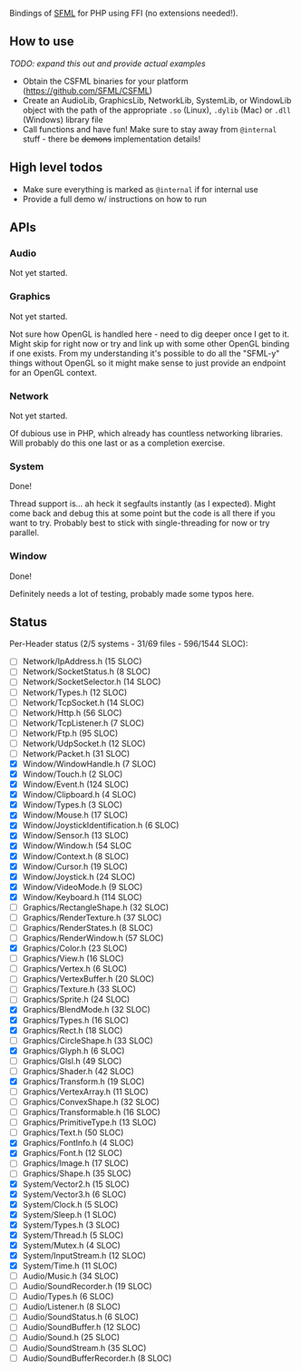 Bindings of [SFML](https://sfml-dev.org) for PHP using FFI (no extensions needed!).

## How to use
*TODO: expand this out and provide actual examples*

- Obtain the CSFML binaries for your platform (https://github.com/SFML/CSFML)
- Create an AudioLib, GraphicsLib, NetworkLib, SystemLib, or WindowLib object with the path of the appropriate `.so` (Linux), `.dylib` (Mac) or `.dll` (Windows) library file
- Call functions and have fun!  Make sure to stay away from `@internal` stuff - there be ~~demons~~ implementation details!

## High level todos
- Make sure everything is marked as `@internal` if for internal use
- Provide a full demo w/ instructions on how to run

## APIs
### Audio
Not yet started.
### Graphics
Not yet started.

Not sure how OpenGL is handled here - need to dig deeper once I get to it.  Might skip for right now or try and link up with some other OpenGL binding if one exists.  From my understanding it's possible to do all the "SFML-y" things without OpenGL so it might make sense to just provide an endpoint for an OpenGL context.
### Network
Not yet started.

Of dubious use in PHP, which already has countless networking libraries.  Will probably do this one last or as a completion exercise.

### System
Done!

Thread support is... ah heck it segfaults instantly (as I expected).  Might come back and debug this at some point but the code is all there if you want to try.  Probably best to stick with single-threading for now or try parallel.

### Window
Done!

Definitely needs a lot of testing, probably made some typos here.


## Status
Per-Header status (2/5 systems - 31/69 files - 596/1544 SLOC):
- [ ] Network/IpAddress.h (15 SLOC)
- [ ] Network/SocketStatus.h (8 SLOC)
- [ ] Network/SocketSelector.h (14 SLOC)
- [ ] Network/Types.h (12 SLOC)
- [ ] Network/TcpSocket.h (14 SLOC)
- [ ] Network/Http.h (56 SLOC)
- [ ] Network/TcpListener.h (7 SLOC)
- [ ] Network/Ftp.h (95 SLOC)
- [ ] Network/UdpSocket.h (12 SLOC)
- [ ] Network/Packet.h (31 SLOC)
- [x] Window/WindowHandle.h (7 SLOC)
- [x] Window/Touch.h (2 SLOC)
- [x] Window/Event.h (124 SLOC)
- [x] Window/Clipboard.h (4 SLOC)
- [x] Window/Types.h (3 SLOC)
- [x] Window/Mouse.h (17 SLOC)
- [x] Window/JoystickIdentification.h (6 SLOC)
- [x] Window/Sensor.h (13 SLOC)
- [x] Window/Window.h (54 SLOC
- [x] Window/Context.h (8 SLOC)
- [x] Window/Cursor.h (19 SLOC)
- [x] Window/Joystick.h (24 SLOC)
- [x] Window/VideoMode.h (9 SLOC)
- [x] Window/Keyboard.h (114 SLOC)
- [ ] Graphics/RectangleShape.h (32 SLOC)
- [ ] Graphics/RenderTexture.h (37 SLOC)
- [ ] Graphics/RenderStates.h (8 SLOC)
- [ ] Graphics/RenderWindow.h (57 SLOC)
- [x] Graphics/Color.h (23 SLOC)
- [ ] Graphics/View.h (16 SLOC)
- [ ] Graphics/Vertex.h (6 SLOC)
- [ ] Graphics/VertexBuffer.h (20 SLOC)
- [ ] Graphics/Texture.h (33 SLOC)
- [ ] Graphics/Sprite.h (24 SLOC)
- [x] Graphics/BlendMode.h (32 SLOC)
- [x] Graphics/Types.h (16 SLOC)
- [x] Graphics/Rect.h (18 SLOC)
- [ ] Graphics/CircleShape.h (33 SLOC)
- [x] Graphics/Glyph.h (6 SLOC)
- [ ] Graphics/Glsl.h (49 SLOC)
- [ ] Graphics/Shader.h (42 SLOC)
- [x] Graphics/Transform.h (19 SLOC)
- [ ] Graphics/VertexArray.h (11 SLOC)
- [ ] Graphics/ConvexShape.h (32 SLOC)
- [ ] Graphics/Transformable.h (16 SLOC)
- [ ] Graphics/PrimitiveType.h (13 SLOC)
- [ ] Graphics/Text.h (50 SLOC)
- [x] Graphics/FontInfo.h (4 SLOC)
- [x] Graphics/Font.h (12 SLOC)
- [ ] Graphics/Image.h (17 SLOC)
- [ ] Graphics/Shape.h (35 SLOC)
- [x] System/Vector2.h (15 SLOC)
- [x] System/Vector3.h (6 SLOC)
- [x] System/Clock.h (5 SLOC)
- [x] System/Sleep.h (1 SLOC)
- [x] System/Types.h (3 SLOC)
- [x] System/Thread.h (5 SLOC)
- [x] System/Mutex.h (4 SLOC)
- [x] System/InputStream.h (12 SLOC)
- [x] System/Time.h (11 SLOC)
- [ ] Audio/Music.h (34 SLOC)
- [ ] Audio/SoundRecorder.h (19 SLOC)
- [ ] Audio/Types.h (6 SLOC)
- [ ] Audio/Listener.h (8 SLOC)
- [ ] Audio/SoundStatus.h (6 SLOC)
- [ ] Audio/SoundBuffer.h (12 SLOC)
- [ ] Audio/Sound.h (25 SLOC)
- [ ] Audio/SoundStream.h (35 SLOC)
- [ ] Audio/SoundBufferRecorder.h (8 SLOC)